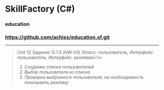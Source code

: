 # SkillFactory (C#)
### education
### https://github.com/achiss/education.sf.git
---

> Unit 12
> Задание 12.1.5 (HW-03)
> <i>(Класс: пользователь, Интерфейс: пользователь, Интерфейс: реклама)<\i>
>
> 1. Создание списка пользователей
> 2. Выбор пользователя из списка
> 3. Проверка выбранного пользователя, на необходимость показывать рекламу
